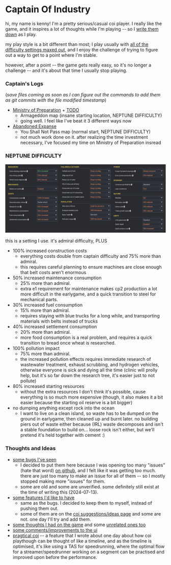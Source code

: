 # Captain Of Industry

hi, my name is kenny! I'm a pretty serious/casual coi player. I really like the game, and it inspires a lot of thoughts while I'm playing -- so I [write them down](#thoughts-and-ideas) as I play.

my play style is a bit different than most; I play usually with [all of the difficulty settings maxed out](#neptune-difficulty), and I enjoy the challenge of trying to figure out a way to get to a point where I'm stable.

however, after a point -- the game gets really easy, so it's no longer a challenge -- and it's about that time I usually stop playing.

### Captain's Logs

(*save files coming as soon as I can figure out the commands to add them as git commits with the file modified timestamp*)

- [Ministry of Preparation](/clogs/Ministry%20of%20Preparation.md) + [TODO](/clogs/Ministry%20of%20Preparation%20TODO.md)
	- Armageddon map (insane starting location, NEPTUNE DIFFICULTY)
	- going well. I feel like I've beat it 3 different ways now
- [Abandoned Expanse](/clogs/Abandoned%20Expanse.md)
	- You Shall Not Pass map (normal start, NEPTUNE DIFFICULTY)
	- not much work done on it. after realizing the time investment necessary, I've focused my time on Ministry of Preparation insread

### NEPTUNE DIFFICULTY

![NEPTUNE DIFFICULTY](img/neptune-difficulty.png)

this is a setting I use. it's admiral difficulty, PLUS
- 100% increased construction costs
	- everything costs double from captain difficulty and 75% more than admiral.
	- this requires careful planning to ensure machines are close enough that belt costs aren't enormous 
- 50% increased maintenance consumption
	- 25% more than admiral.
	- extra e1 requirement for maintenance makes cp2 production a lot more difficult in the earlygame, and a quick transition to steel for mechanical parts.
- 30% increased fuel consumption
	- 15% more than admiral.
	- requires staying with blue trucks for a long while, and transporting materials with belts instead of trucks
- 40% increased settlement consumption
	- 20% more than admiral.
	- more food consumption is a real problem, and requires a quick transition to bread once wheat is researched.
- 100% pollution impact
	- 75% more than admiral.
	- the increased pollution effects requires immediate research of wastewater treatment, exhaust scrubbing, and hydrogen vehicles, otherwise everyone is sick and dying all the time (clinic will prolly help, but it's so far down the research tree, it's easier just to not pollute)
- 80% increased starting resources
	- without the extra resources I don't think it's possible, cause everything is so much more expensive (though, it also makes it a bit easier because the starting oil reserve is a bit bigger)
- no dumping anything except rock into the ocean
	- I want to live on a clean island, so waste has to be dumped on the ground in earlygame, then cleaned up and burnt later. no building piers out of waste either because (IRL) waste decomposes and isn't a stable foundation to build on... loose rock isn't either, but we'll pretend it's held together with cement :)

### Thoughts and Ideas

- [some bugs I've seen](/coi-bugs.md)
	- I decided to put them here because I was opening too many "issues" (hate that word) [on github](https://github.com/MaFi-Games/Captain-of-Industry-issues/issues/created_by/kennyb), and I felt like it was getting too much. there are just too many to make an issue for all of them -- so I mostly stopped making more "issues" for them.
	- some are old and some are unverified. some definitely still exist at the time of writing this (2024-07-13).
- [some features I'd like to have](/coi-features.md)
	- same as the bugs. I decided to keep them to myself, instead of pushing them out.
	- some of them are on the [coi suggestions/ideas page](https://ideas.captain-of-industry.com/) and some are not. one day I'll try and add them.
- [some thoughts I had on the game](/coi-thoughts.md) and some [unrelated ones too](/unrelated-thoughts.md)
- [some comments/improvements to the ui](/coi-ui.md)
- [pragtical coi](/pragtical-coi.md) -- a feature that I wrote about one day about how coi playthough can be thought of like a timeline, and as the timeline is optimised, it's like using a TAS for speedrunning, where the optimal flow for a streamer/speedrunner working on a segment can be practised and improved upon before the performance.
